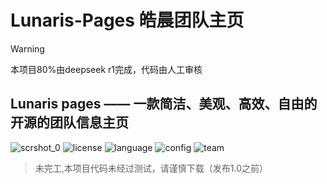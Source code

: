 # Lunaris-Pages 皓晨团队主页

> [!Warning]
> 本项目80%由deepseek r1完成，代码由人工审核
>
## Lunaris pages —— 一款简洁、美观、高效、自由的开源的团队信息主页
![scrshot_0](Readme-pic.png)
![license](https://badgen.net/badge/license/GPL-v3/blue/)
![language](https://badgen.net/badge/Language/HTML/orange/)
![config](https://badgen.net/badge/Config/JavaScript/green/)
![team](https://badgen.net/badge/Team/StarHan-Global/pink/)

>未完工,本项目代码未经过测试，请谨慎下载（发布1.0之前）
